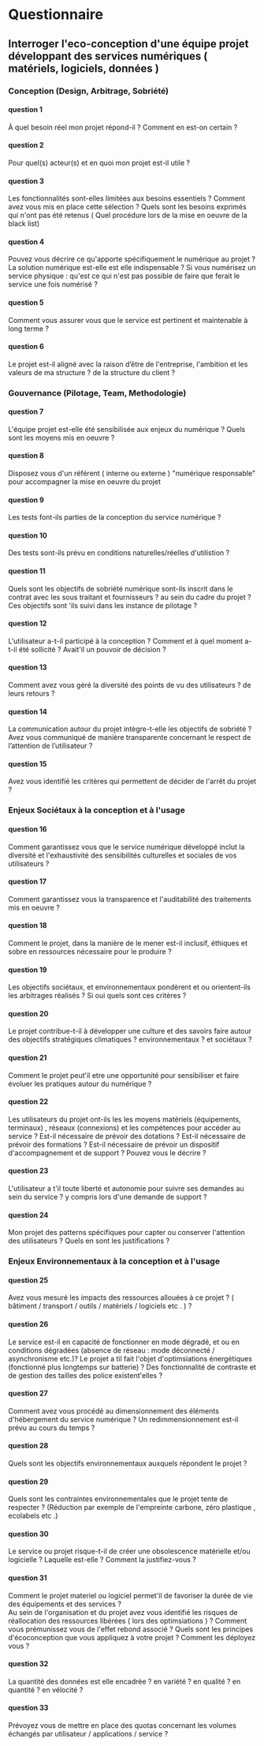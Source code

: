 # Questionnaire
## Interroger l'eco-conception d'une équipe projet développant des services numériques ( matériels, logiciels, données )

### Conception (Design, Arbitrage, Sobriété)

#### question 1
À quel besoin réel mon projet répond-il ? Comment en est-on certain ?

#### question 2
Pour quel(s) acteur(s) et en quoi mon projet est-il utile ?

#### question 3
Les fonctionnalités sont-elles limitées aux besoins essentiels ? Comment avez vous mis en place cette sélection ? Quels sont les besoins exprimés qui n'ont pas été retenus ( Quel procédure lors de la mise en oeuvre de la black list)

#### question 4
Pouvez vous décrire ce qu'apporte spécifiquement le numérique au projet ? La solution numérique est-elle est elle indispensable ? Si vous numérisez un service physique : qu'est ce qui n'est pas possible de faire que ferait le service une fois numérisé ? 

#### question 5
Comment vous assurer vous que le service est pertinent et maintenable à long terme ?

#### question 6
Le projet est-il aligné avec la raison d’être de l'entreprise, l'ambition et les valeurs de ma structure ? de la structure du client ? 

### Gouvernance (Pilotage, Team, Methodologie)

#### question 7
L'équipe projet est-elle été sensibilisée aux enjeux du numérique ? Quels sont les moyens mis en oeuvre ? 

#### question 8
Disposez vous d'un référent ( interne ou externe ) "numérique responsable" pour accompagner la mise en oeuvre du projet

#### question 9
Les tests font-ils parties de la conception du service numérique ? 

#### question 10
Des tests sont-ils prévu en conditions naturelles/réelles d'utilistion ? 

#### question 11
Quels sont les objectifs de sobriété numérique sont-ils inscrit dans le contrat avec les sous traitant et fournisseurs ? au sein du cadre du projet ? Ces objectifs sont 'ils suivi dans les instance de pilotage ?

#### question 12
L'utilisateur a-t-il participé à la conception ? Comment et à quel moment a-t-il été sollicité ? Avait'il un pouvoir de décision ? 

#### question 13
Comment avez vous géré la diversité des points de vu des utilisateurs ? de leurs retours ? 

#### question 14
La communication autour du projet intègre-t-elle les objectifs de sobriété ? Avez vous communiqué de manière transparente concernant le respect de l’attention de l’utilisateur ? 

#### question 15
Avez vous identifié les critères qui permettent de décider de l'arrêt du projet ? 

### Enjeux Sociétaux à la conception et à l'usage

#### question 16
Comment garantissez vous que le service numérique développé inclut la diversité et l'exhaustivité des sensibilités culturelles et sociales de vos utilisateurs ? 

#### question 17
Comment garantissez vous la transparence et l'auditabilité des traitements mis en oeuvre ? 

#### question 18
Comment le projet, dans la manière de le mener est-il inclusif, éthiques et sobre en ressources nécessaire pour le produire ? 

#### question 19
Les objectifs sociétaux, et environnementaux pondèrent et ou orientent-ils les arbitrages réalisés ? Si oui quels sont ces critères ?

#### question 20
Le projet contribue-t-il à développer une culture et des savoirs faire autour des objectifs stratégiques climatiques ? environnementaux ? et sociétaux ? 

#### question 21
Comment le projet peut'il etre une opportunité pour sensibiliser et faire évoluer les pratiques autour du numérique ?

#### question 22
Les utilisateurs du projet ont-ils les les moyens matériels (équipements, terminaux) ,  réseaux (connexions) et les compétences pour accéder au service ?
Est-il nécessaire de prévoir des dotations ? Est-il nécessaire de prévoir des formations ? Est-il nécessaire de prévoir un dispositif d'accompagnement et de support ? Pouvez vous le décrire ?

#### question 23
L'utilisateur a t'il toute liberté et autonomie pour suivre ses demandes au sein du service ? y compris lors d'une demande de support ?

#### question 24
Mon projet des patterns spécifiques pour capter ou conserver l'attention des utilisateurs ? Quels en sont les justifications ?

### Enjeux Environnementaux à la conception et à l'usage

#### question 25
Avez vous mesuré les impacts des ressources allouées à ce projet ? ( bâtiment / transport / outils / matériels / logiciels etc . ) ?

#### question 26
Le service est-il en capacité de fonctionner en mode dégradé, et ou en conditions dégradées (absence de réseau : mode déconnecté / asynchronisme etc.)? Le projet a til fait l'objet d'optimsiations énergétiques (fonctionné plus longtemps sur batterie) ? Des fonctionnalité de contraste et de gestion des tailles des police existent'elles ? 

#### question 27
Comment avez vous procédé au dimensionnement des éléments d'hébergement du service numérique ? Un redimmensionnement est-il prévu au cours du temps ? 

#### question 28
Quels sont les objectifs environnementaux auxquels répondent le projet ? 

#### question 29
Quels sont les contraintes environnementales que le projet tente de respecter ? (Réduction par exemple de l'empreinte carbone, zéro plastique , ecolabels etc .)

#### question 30
Le service ou projet risque-t-il de créer une obsolescence matérielle et/ou logicielle ? Laquelle est-elle ? Comment la justifiez-vous ? 

#### question 31
Comment le projet materiel ou logiciel permet'il de favoriser la durée de vie des équipements et des services ?    
Au sein de l'organisation et du projet avez vous identifié les risques de réallocation des ressources libérées ( lors des optimsiations ) ? Comment vous prémunissez vous de l'effet rebond associé ? 
Quels sont les principes d'écoconception que vous appliquez à votre projet ?  Comment les déployez vous ? 

#### question 32
La quantité des données est elle encadrée ? en variété ? en qualité ? en quantité ? en vélocité ?

#### question 33
Prévoyez vous de mettre en place des quotas concernant les volumes échangés  par utilisateur / applications / service ?
